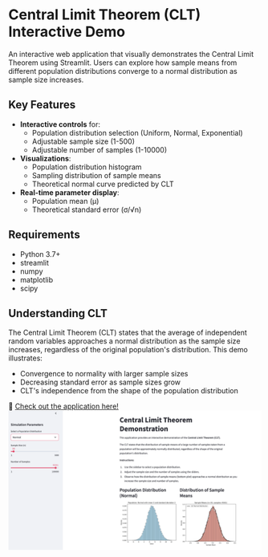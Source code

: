 # Central Limit Theorem (CLT) Interactive Demo

An interactive web application that visually demonstrates the Central Limit Theorem using Streamlit. Users can explore how sample means from different population distributions converge to a normal distribution as sample size increases.

## Key Features

- **Interactive controls** for:
  - Population distribution selection (Uniform, Normal, Exponential)
  - Adjustable sample size (1-500)
  - Adjustable number of samples (1-10000)
- **Visualizations**:
  - Population distribution histogram
  - Sampling distribution of sample means
  - Theoretical normal curve predicted by CLT
- **Real-time parameter display**:
  - Population mean (μ)
  - Theoretical standard error (σ/√n)


## Requirements
- Python 3.7+
- streamlit
- numpy
- matplotlib
- scipy

## Understanding CLT

The Central Limit Theorem (CLT) states that the average of independent random variables approaches a normal distribution as the sample size increases, regardless of the original population's distribution. This demo illustrates:
- Convergence to normality with larger sample sizes
- Decreasing standard error as sample sizes grow
- CLT's independence from the shape of the population distribution

🔗 [Check out the application here!](https://clt-demo-app.streamlit.app/)
![Demo Screenshot](image/app-screenshot.png)